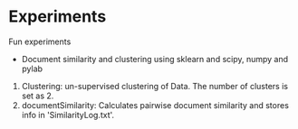 Experiments
===========
Fun experiments
* Document similarity and clustering using sklearn and scipy, numpy and pylab

1. Clustering: un-supervised clustering of Data. The number of clusters is set as 2.
2. documentSimilarity: Calculates pairwise document similarity and stores info in 'SimilarityLog.txt'.
